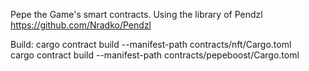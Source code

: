 Pepe the Game's smart contracts. Using the library of Pendzl https://github.com/Nradko/Pendzl

Build:
cargo contract build --manifest-path contracts/nft/Cargo.toml<br />
cargo contract build --manifest-path contracts/pepeboost/Cargo.toml
